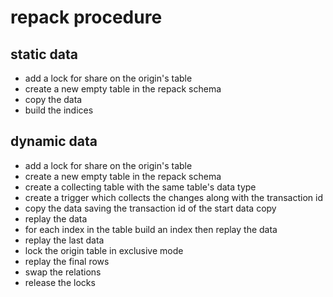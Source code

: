 # repack procedure

## static data
* add a lock for share on the origin's table
* create a new empty table in the repack schema
* copy the data
* build the indices

## dynamic data
* add a lock for share on the origin's table
* create a new empty table in the repack schema
* create a collecting table with the same table's data type
* create a trigger which collects the changes along with the transaction id
* copy the data saving the transaction id of the start data copy
* replay the data
* for each index in the table build an index then replay the data 
*  replay the last data
* lock the origin table in exclusive mode
* replay the final rows 
* swap the relations
* release the locks


